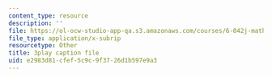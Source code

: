 ```yaml
---
content_type: resource
description: ''
file: https://ol-ocw-studio-app-qa.s3.amazonaws.com/courses/6-042j-mathematics-for-computer-science-fall-2010/e2983d81cfef5c9c9f3726d1b597e9a3_X9eErxRjQEI.vtt
file_type: application/x-subrip
resourcetype: Other
title: 3play caption file
uid: e2983d81-cfef-5c9c-9f37-26d1b597e9a3
---
```

